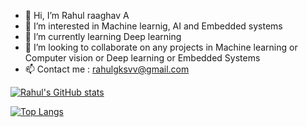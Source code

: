 - 👋 Hi, I’m Rahul raaghav A
- 👀 I’m interested in Machine learnig, AI and Embedded systems
- 🌱 I’m currently learning Deep learning
- 💞️ I’m looking to collaborate on any projects in Machine learning or Computer vision or Deep learning or Embedded Systems
- 📫 Contact me : rahulgksvv@gmail.com


<!---
RahulraaghavA1308/RahulraaghavA1308 is a ✨ special ✨ repository because its `README.md` (this file) appears on your GitHub profile.
You can click the Preview link to take a look at your changes.
--->

[![Rahul's GitHub stats](https://github-readme-stats.vercel.app/api?username=RahulraaghavA1308)](https://github.com/anuraghazra/github-readme-stats)

[![Top Langs](https://github-readme-stats.vercel.app/api/top-langs/?username=RahulraaghavA1308)](https://github.com/anuraghazra/github-readme-stats)
